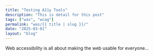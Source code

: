 ```yaml
---
title: "Testing A11y Tools"
description: "This is detail for this post"
tags: ["was", "wcag"]
permalink: "was/{{ title | slug }}/"
date: "2025-03-01"
layout: "blog"
---
```


<div class="text-xl">
  Web accessibility is all about making the web usable for everyone... 
<div>
